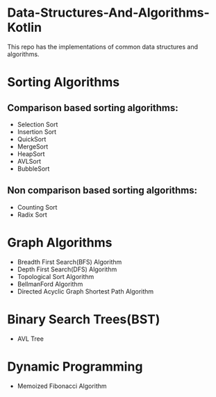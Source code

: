 # Data-Structures-And-Algorithms-Kotlin

This repo has the implementations of common data structures and algorithms.

# Sorting Algorithms
## Comparison based sorting algorithms: 

- Selection Sort
- Insertion Sort 
- QuickSort
- MergeSort
- HeapSort
- AVLSort
- BubbleSort

## Non comparison based sorting algorithms:
- Counting Sort
- Radix Sort

# Graph Algorithms
- Breadth First Search(BFS) Algorithm 
- Depth First Search(DFS) Algorithm
- Topological Sort Algorithm
- BellmanFord Algorithm
- Directed Acyclic Graph Shortest Path Algorithm

# Binary Search Trees(BST)
- AVL Tree

# Dynamic Programming

- Memoized Fibonacci Algorithm
